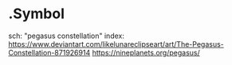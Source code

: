 # .Symbol
sch: "pegasus constellation" index: https://www.deviantart.com/likelunareclipseart/art/The-Pegasus-Constellation-871926914 https://nineplanets.org/pegasus/
